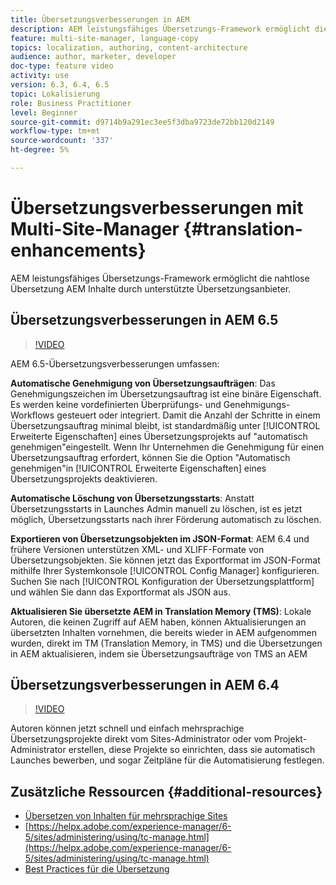 ```yaml
---
title: Übersetzungsverbesserungen in AEM
description: AEM leistungsfähiges Übersetzungs-Framework ermöglicht die nahtlose Übersetzung AEM Inhalte durch unterstützte Übersetzungsanbieter. Erfahren Sie mehr über die neuesten Verbesserungen.
feature: multi-site-manager, language-copy
topics: localization, authoring, content-architecture
audience: author, marketer, developer
doc-type: feature video
activity: use
version: 6.3, 6.4, 6.5
topic: Lokalisierung
role: Business Practitioner
level: Beginner
source-git-commit: d9714b9a291ec3ee5f3dba9723de72bb120d2149
workflow-type: tm+mt
source-wordcount: '337'
ht-degree: 5%

---
```



# Übersetzungsverbesserungen mit Multi-Site-Manager {#translation-enhancements}

AEM leistungsfähiges Übersetzungs-Framework ermöglicht die nahtlose Übersetzung AEM Inhalte durch unterstützte Übersetzungsanbieter.

## Übersetzungsverbesserungen in AEM 6.5

>[!VIDEO](https://video.tv.adobe.com/v/27405?quality=9&learn=on)

AEM 6.5-Übersetzungsverbesserungen umfassen:

**Automatische Genehmigung von Übersetzungsaufträgen**: Das Genehmigungszeichen im Übersetzungsauftrag ist eine binäre Eigenschaft. Es werden keine vordefinierten Überprüfungs- und Genehmigungs-Workflows gesteuert oder integriert. Damit die Anzahl der Schritte in einem Übersetzungsauftrag minimal bleibt, ist standardmäßig unter [!UICONTROL Erweiterte Eigenschaften] eines Übersetzungsprojekts auf &quot;automatisch genehmigen&quot;eingestellt. Wenn Ihr Unternehmen die Genehmigung für einen Übersetzungsauftrag erfordert, können Sie die Option &quot;Automatisch genehmigen&quot;in [!UICONTROL Erweiterte Eigenschaften] eines Übersetzungsprojekts deaktivieren.

**Automatische Löschung von Übersetzungsstarts**: Anstatt Übersetzungsstarts in Launches Admin manuell zu löschen, ist es jetzt möglich, Übersetzungsstarts nach ihrer Förderung automatisch zu löschen.

**Exportieren von Übersetzungsobjekten im JSON-Format**: AEM 6.4 und frühere Versionen unterstützen XML- und XLIFF-Formate von Übersetzungsobjekten. Sie können jetzt das Exportformat im JSON-Format mithilfe Ihrer Systemkonsole [!UICONTROL Config Manager] konfigurieren. Suchen Sie nach [!UICONTROL Konfiguration der Übersetzungsplattform] und wählen Sie dann das Exportformat als JSON aus.

**Aktualisieren Sie übersetzte AEM in Translation Memory (TMS)**: Lokale Autoren, die keinen Zugriff auf AEM haben, können Aktualisierungen an übersetzten Inhalten vornehmen, die bereits wieder in AEM aufgenommen wurden, direkt im TM (Translation Memory, in TMS) und die Übersetzungen in AEM aktualisieren, indem sie Übersetzungsaufträge von TMS an AEM

## Übersetzungsverbesserungen in AEM 6.4

>[!VIDEO](https://video.tv.adobe.com/v/21309?quality=9&learn=on)

Autoren können jetzt schnell und einfach mehrsprachige Übersetzungsprojekte direkt vom Sites-Administrator oder vom Projekt-Administrator erstellen, diese Projekte so einrichten, dass sie automatisch Launches bewerben, und sogar Zeitpläne für die Automatisierung festlegen.

## Zusätzliche Ressourcen {#additional-resources}

* [Übersetzen von Inhalten für mehrsprachige Sites](https://helpx.adobe.com/de/experience-manager/6-5/sites/administering/using/translation.html)
* [https://helpx.adobe.com/experience-manager/6-5/sites/administering/using/tc-manage.html](https://helpx.adobe.com/experience-manager/6-5/sites/administering/using/tc-manage.html)
* [Best Practices für die Übersetzung](https://helpx.adobe.com/experience-manager/6-5/sites/administering/using/tc-bp.html)